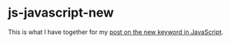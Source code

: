 # js-javascript-new

This is what I have together for my [post on the new keyword in JavaScript](https://dustinpfister.github.io/2019/02/08/js-javascript-new/).

